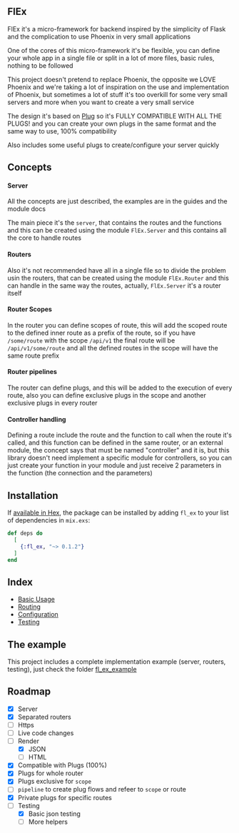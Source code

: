 ## FlEx

FlEx it's a micro-framework for backend inspired by the simplicity of Flask and the complication to use Phoenix in very
small applications

One of the cores of this micro-framework it's be flexible, you can define your whole app in a single file or split in a 
lot of more files, basic rules, nothing to be followed

This project doesn't pretend to replace Phoenix, the opposite we LOVE Phoenix and we're taking a lot of inspiration on 
the use and implementation of Phoenix, but sometimes a lot of stuff it's too overkill for some very small servers and 
more when you want to create a very small service

The design it's based on [Plug](https://hexdocs.pm/plug/https.html) so it's FULLY COMPATIBLE WITH ALL THE PLUGS! and you
can create your own plugs in the same format and the same way to use, 100% compatibility

Also includes some useful plugs to create/configure your server quickly

## Concepts

#### Server

All the concepts are just described, the examples are in the guides and the module docs

The main piece it's the `server`, that contains the routes and the functions and this can be created using the module 
`FlEx.Server` and this contains all the core to handle routes

#### Routers
Also it's not recommended have all in a single file so to divide the problem usin the routers, that can be created using
the module `FlEx.Router` and this can handle in the same way the routes, actually, `FlEx.Server` it's a router itself

#### Router Scopes

In the router you can define scopes of route, this will add the scoped route to the defined inner route as a prefix of 
the route, so if you have `/some/route` with the scope `/api/v1` the final route will be `/api/v1/some/route` and all 
the defined routes in the scope will have the same route prefix

#### Router pipelines

The router can define plugs, and this will be added to the execution of every route, also you can define exclusive plugs
in the scope and another exclusive plugs in every router

#### Controller handling

Defining a route include the route and the function to call when the route it's called, and this function can be defined
in the same router, or an external module, the concept says that must be named "controller" and it is, but this library
doesn't need implement a specific module for controllers, so you can just create your function in your module and just
receive 2 parameters in the function (the connection and the parameters)

## Installation

If [available in Hex](https://hex.pm/packages/fl_ex), the package can be installed
by adding `fl_ex` to your list of dependencies in `mix.exs`:

```elixir
def deps do
  [
    {:fl_ex, "~> 0.1.2"}
  ]
end
```

## Index

- [Basic Usage](./guides/basic_usage.md)
- [Routing](./guides/routing.md)
- [Configuration](./guides/configuration.md)
- [Testing](./guides/testing.md)

## The example

This project includes a complete implementation example (server, routers, testing), just check the folder 
[fl_ex_example](./fl_ex_example)

## Roadmap

- [x] Server
- [x] Separated routers
- [ ] Https
- [ ] Live code changes
- [ ] Render
    - [x] JSON
    - [ ] HTML
- [x] Compatible with Plugs (100%)
- [x] Plugs for whole router
- [x] Plugs exclusive for `scope`
- [ ] `pipeline` to create plug flows and refeer to `scope` or route
- [x] Private plugs for specific routes
- [ ] Testing
    - [x] Basic json testing
    - [ ] More helpers
